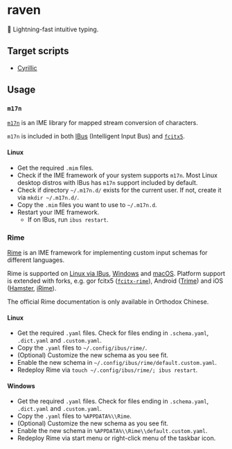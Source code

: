 # raven

💨 Lightning-fast intuitive typing.

## Target scripts
* [Cyrillic](./cyrillic.md)

## Usage
### `m17n`
[`m17n`](https://www.nongnu.org/m17n/) is an IME library for mapped stream conversion of characters.

`m17n` is included in both [IBus](https://github.com/ibus/ibus) (Intelligent Input Bus) and [`fcitx5`](https://fcitx-im.org).

#### Linux
* Get the required `.mim` files.
* Check if the IME framework of your system supports `m17n`. Most Linux desktop distros with IBus has `m17n` support included by default.
* Check if directory `~/.m17n.d/` exists for the current user. If not, create it via `mkdir ~/.m17n.d/`.
* Copy the `.mim` files you want to use to `~/.m17n.d`.
* Restart your IME framework.
  * If on IBus, run `ibus restart`.

### Rime
[Rime](https://rime.im) is an IME framework for implementing custom input schemas for different languages.

Rime is supported on [Linux via IBus](https://github.com/rime/ibus-rime), [Windows](https://github.com/rime/weasel) and [macOS](https://github.com/rime/squirrel). Platform support is extended with forks, e.g. gor fcitx5 ([`fcitx-rime`](https://github.com/fcitx/fcitx-rime)), Android ([Trime](https://github.com/osfans/trime)) and iOS ([Hamster](https://github.com/imfuxiao/Hamster), [iRime](https://github.com/jimmy54/iRime)).

The official Rime documentation is only available in Orthodox Chinese.

#### Linux
* Get the required `.yaml` files. Check for files ending in `.schema.yaml`, `.dict.yaml` and `.custom.yaml`.
* Copy the `.yaml` files to `~/.config/ibus/rime/`.
* (Optional) Customize the new schema as you see fit.
* Enable the new schema in `~/.config/ibus/rime/default.custom.yaml`.
* Redeploy Rime via `touch ~/.config/ibus/rime/; ibus restart`.

#### Windows
* Get the required `.yaml` files. Check for files ending in `.schema.yaml`, `.dict.yaml` and `.custom.yaml`.
* Copy the `.yaml` files to `%APPDATA%\\Rime`.
* (Optional) Customize the new schema as you see fit.
* Enable the new schema in `%APPDATA%\\Rime\\default.custom.yaml`.
* Redeploy Rime via start menu or right-click menu of the taskbar icon.